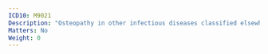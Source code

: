 ```yaml
---
ICD10: M9021
Description: "Osteopathy in other infectious diseases classified elsewhere: Shoulder region"
Matters: No
Weight: 0
---
```

